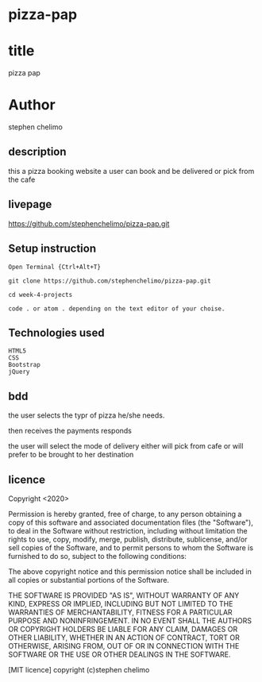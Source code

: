# pizza-pap
# title
pizza pap 

# Author
stephen chelimo

## description
 this a pizza booking website a user can book and be delivered or pick from the cafe

## livepage
https://github.com/stephenchelimo/pizza-pap.git

## Setup instruction
 

    Open Terminal {Ctrl+Alt+T}

    git clone https://github.com/stephenchelimo/pizza-pap.git

    cd week-4-projects

    code . or atom . depending on the text editor of your choise.

## Technologies used

    HTML5
    CSS
    Bootstrap
    jQuery
    
## bdd
the user selects the typr of pizza he/she needs.

then receives the payments responds

the user will select the mode of delivery either will pick from cafe or will prefer to be brought to her destination

## licence
Copyright <2020> <STEPHENCHELIMO>

Permission is hereby granted, free of charge, to any person obtaining a copy of this software and associated documentation files (the "Software"), to deal in the Software without restriction, including without limitation the rights to use, copy, modify, merge, publish, distribute, sublicense, and/or sell copies of the Software, and to permit persons to whom the Software is furnished to do so, subject to the following conditions:

The above copyright notice and this permission notice shall be included in all copies or substantial portions of the Software.

THE SOFTWARE IS PROVIDED "AS IS", WITHOUT WARRANTY OF ANY KIND, EXPRESS OR IMPLIED, INCLUDING BUT NOT LIMITED TO THE WARRANTIES OF MERCHANTABILITY, FITNESS FOR A PARTICULAR PURPOSE AND NONINFRINGEMENT. IN NO EVENT SHALL THE AUTHORS OR COPYRIGHT HOLDERS BE LIABLE FOR ANY CLAIM, DAMAGES OR OTHER LIABILITY, WHETHER IN AN ACTION OF CONTRACT, TORT OR OTHERWISE, ARISING FROM, OUT OF OR IN CONNECTION WITH THE SOFTWARE OR THE USE OR OTHER DEALINGS IN THE SOFTWARE.

[MIT licence]
copyright (c)stephen chelimo
